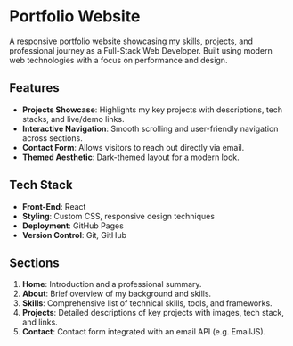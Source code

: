 # Portfolio Website

A responsive portfolio website showcasing my skills, projects, and professional journey as a Full-Stack Web Developer. Built using modern web technologies with a focus on performance and design.

## Features

- **Projects Showcase**: Highlights my key projects with descriptions, tech stacks, and live/demo links.
- **Interactive Navigation**: Smooth scrolling and user-friendly navigation across sections.
- **Contact Form**: Allows visitors to reach out directly via email.
- **Themed Aesthetic**: Dark-themed layout for a modern look.

## Tech Stack

- **Front-End**: React
- **Styling**: Custom CSS, responsive design techniques
- **Deployment**: GitHub Pages
- **Version Control**: Git, GitHub

## Sections

1. **Home**: Introduction and a professional summary.
2. **About**: Brief overview of my background and skills.
3. **Skills**: Comprehensive list of technical skills, tools, and frameworks.
4. **Projects**: Detailed descriptions of key projects with images, tech stack, and links.
5. **Contact**: Contact form integrated with an email API (e.g. EmailJS).